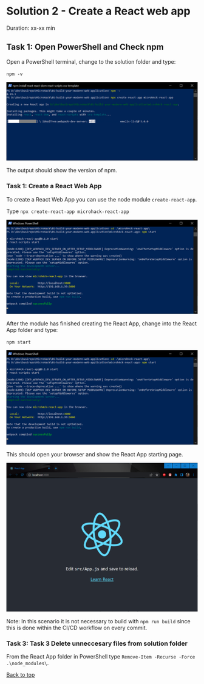 # Solution 2 - Create a React web app

Duration: xx-xx min

## Task 1: Open PowerShell and Check npm

Open a PowerShell terminal, change to the solution folder and type:

`npm -v`
  
![image](./../.images/12-create-react-app.png)

The output should show the version of npm.

### Task 1: Create a React Web App

To create a React Web App you can use the node module `create-react-app`.

Type `npx create-react-app microhack-react-app`

![image](./../.images/13-create-react-app.png)

After the module has finished creating the React App, change into the React App folder and type:

`npm start`

![image](./../.images/14-create-react-app.png)

This should open your browser and show the React App starting page.

![image](./../.images/15-create-react-app.png)

Note: In this scenario it is not necessary to build with `npm run build` since this is done within the CI/CD workflow on every commit.

### Task 3: Task 3 Delete unneccesary files from solution folder

From the React App folder in PowerShell type `Remove-Item -Recurse -Force .\node_modules\`.

[Back to top](#solution-2---create-a-react-web-app)